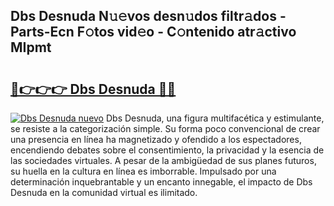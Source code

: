 ## Dbs Desnuda N𝚞𝚎vos desn𝚞dos filtr𝚊dos - Parts-Ecn F𝚘tos vid𝚎o - C𝚘ntenido atr𝚊ctivo MIpmt

# <h2><a href="http://mbaa8d.tromn.icu/?c=Dbs+Desnuda">🔗👉👉👉 Dbs Desnuda 🔗🔗</a></h2>

[![Dbs Desnuda nuevo](https://i.imgur.com/pEAQMta.gif)](http://mbaa8d.tromn.icu/?c=Dbs+Desnuda)
Dbs Desnuda, una figura multifacética y estimulante, se resiste a la categorización simple. Su forma poco convencional de crear una presencia en línea ha magnetizado y ofendido a los espectadores, encendiendo debates sobre el consentimiento, la privacidad y la esencia de las sociedades virtuales. A pesar de la ambigüedad de sus planes futuros, su huella en la cultura en línea es imborrable. Impulsado por una determinación inquebrantable y un encanto innegable, el impacto de Dbs Desnuda en la comunidad virtual es ilimitado.
